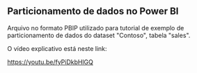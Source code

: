 ## Particionamento de dados no Power BI

Arquivo no formato PBIP utilizado para tutorial de exemplo de particionamento de dados do dataset "Contoso", tabela "sales".

O vídeo explicativo está neste link:

https://youtu.be/fyPiDkbHlGQ


